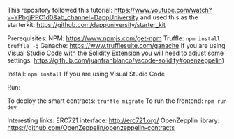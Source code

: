 This repository followed this tutorial: 
https://www.youtube.com/watch?v=YPbgjPPC1d0&ab_channel=DappUniversity
and used this as the starterkit:
https://github.com/dappuniversity/starter_kit


Prerequisites:
NPM: https://www.npmjs.com/get-npm
Truffle:
`npm install truffle -g`
Ganache: https://www.trufflesuite.com/ganache
If you are using Visual Studio Code with the Solidity Extension you will need to adjust some settings: https://github.com/juanfranblanco/vscode-solidity#openzeppelin)

Install:
`npm install`
If you are using Visual Studio Code 

Run:

To deploy the smart contracts: `truffle migrate`
To run the frontend: `npm run dev` 


Interesting links:
ERC721 interface: http://erc721.org/
OpenZepplin library: https://github.com/OpenZeppelin/openzeppelin-contracts